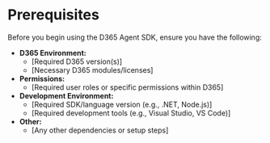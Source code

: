 # Prerequisites

Before you begin using the D365 Agent SDK, ensure you have the following:

*   **D365 Environment:**
    *   [Required D365 version(s)]
    *   [Necessary D365 modules/licenses]
*   **Permissions:**
    *   [Required user roles or specific permissions within D365]
*   **Development Environment:**
    *   [Required SDK/language version (e.g., .NET, Node.js)]
    *   [Required development tools (e.g., Visual Studio, VS Code)]
*   **Other:**
    *   [Any other dependencies or setup steps]
